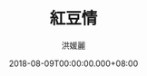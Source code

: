 ---
issue: 287
title: 紅豆情
author: 洪媛麗
date: 2018-08-09T00:00:00.000+08:00
topic: 懷想
difficulty: 2
wikidata: Q98095712
wikidata_link: https://www.wikidata.org/wiki/Q98095712
---